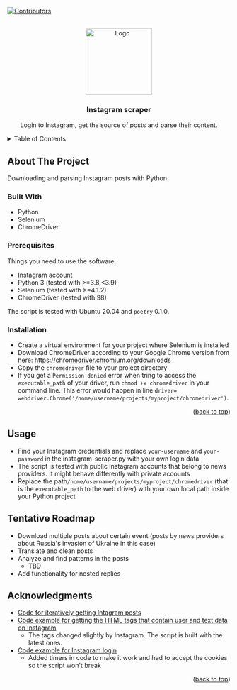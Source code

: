 <div id="top"></div>

[![Contributors][contributors-shield]][contributors-url]

<!-- PROJECT LOGO -->
<br />
<div align="center">
  <a href="https://github.com/Konstantina-Lazaridou/instagram-scraper">
    <img src="https://upload.wikimedia.org/wikipedia/commons/thumb/a/a5/Instagram_icon.png/1024px-Instagram_icon.png" alt="Logo" width="150" height="150">
  </a>
<h3 align="center">Instagram scraper</h3>

  <p align="center">
    Login to Instagram, get the source of posts and parse their content.
    <br />
  </p>
</div>

<!-- TABLE OF CONTENTS -->
<details>
  <summary>Table of Contents</summary>
  <ol>
    <li>
      <a href="#about-the-project">About The Project</a>
      <ul>
        <li><a href="#built-with">Built With</a></li>
      </ul>
    </li>
    <li>
      <a href="#getting-started">Getting Started</a>
      <ul>
        <li><a href="#prerequisites">Prerequisites</a></li>
        <li><a href="#installation">Installation</a></li>
      </ul>
    </li>
    <li><a href="#usage">Usage</a></li>
    <li><a href="#roadmap">Roadmap</a></li>
    <li><a href="#contributing">Contributing</a></li>
    <li><a href="#license">License</a></li>
    <li><a href="#contact">Contact</a></li>
    <li><a href="#acknowledgments">Acknowledgments</a></li>
  </ol>
</details>


<!-- ABOUT THE PROJECT -->
## About The Project

Downloading and parsing Instagram posts with Python.

### Built With

* Python
* Selenium
* ChromeDriver

### Prerequisites

Things you need to use the software.
* Instagram account
* Python 3 (tested with >=3.8,<3.9)
* Selenium (tested with >=4.1.2)
* ChromeDriver (tested with 98)

The script is tested with Ubuntu 20.04 and `poetry` 0.1.0. 

### Installation

* Create a virtual environment for your project where Selenium is installed
* Download ChromeDriver according to your Google Chrome version from here: https://chromedriver.chromium.org/downloads
* Copy the `chromedriver` file to your project directory
* If you get a `Permission denied` error when tring to access the `executable_path` of your driver, run `chmod +x chromedriver` in your command line. This error would happen in line ```driver= webdriver.Chrome('/home/username/projects/myproject/chromedriver')```.

<p align="right">(<a href="#top">back to top</a>)</p>


## Usage
* Find your Instagram credentials and replace `your-username` and `your-password` in the instagram-scraper.py with your own login data
* The script is tested with public Instagram accounts that belong to news providers. It might behave differently with private accounts
* Replace the path`/home/username/projects/myproject/chromedriver` (that is the `executable_path` to the web driver) with your own local path inside your Python project

## Tentative Roadmap

- Download multiple posts about certain event (posts by news providers about Russia's invasion of Ukraine in this case)
- Translate and clean posts
- Analyze and find patterns in the posts
  - TBD
- Add functionality for nested replies

## Acknowledgments

* [Code for iteratively getting Intagram posts](https://medium.com/mlearning-ai/building-a-instagram-scraper-in-3-minutes-a6aac0a2512f)
* [Code example for getting the HTML tags that contain user and text data on Instagram](https://medium.com/mlearning-ai/building-a-instagram-scraper-in-3-minutes-a6aac0a2512f)
  * The tags changed slightly by Instagram. The script is built with the latest ones.
* [Code example for Instagram login](https://stackoverflow.com/questions/62018006/how-to-locate-the-username-and-password-field-within-instagram-login-page-using)
  * Added timers in code to make it work and had to accept the cookies so the script won't break


<p align="right">(<a href="#top">back to top</a>)</p>


<!-- MARKDOWN LINKS & IMAGES -->
<!-- https://www.markdownguide.org/basic-syntax/#reference-style-links -->
[contributors-shield]: https://img.shields.io/github/contributors/Konstantina-Lazaridou/instagram-scraper.svg?style=for-the-badge
[contributors-url]: https://github.com/Konstantina-Lazaridou/instagram-scraper/graphs/contributors
[forks-shield]: https://img.shields.io/github/forks/github_username/repo_name.svg?style=for-the-badge
[forks-url]: https://github.com/github_username/repo_name/network/members
[stars-shield]: https://img.shields.io/github/stars/github_username/repo_name.svg?style=for-the-badge
[stars-url]: https://github.com/github_username/repo_name/stargazers
[issues-shield]: https://img.shields.io/github/issues/github_username/repo_name.svg?style=for-the-badge
[issues-url]: https://github.com/github_username/repo_name/issues
[license-shield]: https://img.shields.io/github/license/github_username/repo_name.svg?style=for-the-badge
[license-url]: https://github.com/github_username/repo_name/blob/master/LICENSE.txt
[linkedin-shield]: https://img.shields.io/badge/-LinkedIn-black.svg?style=for-the-badge&logo=linkedin&colorB=555
[linkedin-url]: https://linkedin.com/in/linkedin_username
[product-screenshot]: images/screenshot.png
